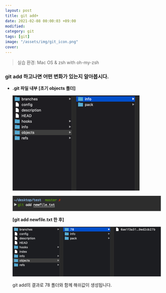 ```yaml
---
layout: post
title: git add+
date: 2021-02-08 00:00:03 +09:00
modified: 
category: git
tags: [git]
image: "/assets/img/git_icon.png"
cover: 
---
```


>실습 환경: Mac OS & zsh with oh-my-zsh

### git add 하고나면 어떤 변화가 있는지 알아봅시다.

- **.git 파일 내부**
    **[초기 objects 폴더]**

    ![git+ add 1](https://raw.githubusercontent.com/krispediadot/krispediadot.github.io/master/_posts/git/2020-02-08-git-add/git+_add_1.jpg)

    ![git+ add 2](https://raw.githubusercontent.com/krispediadot/krispediadot.github.io/master/_posts/git/2020-02-08-git-add/git+_add_2.jpg)

    **[git add newfile.txt 한 후]**

    ![git+ add 3](https://raw.githubusercontent.com/krispediadot/krispediadot.github.io/master/_posts/git/2020-02-08-git-add/git+_add_3.jpg)

    git add의 결과로 78 폴더와 함께 해쉬값이 생성됩니다. 